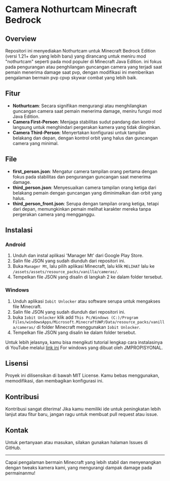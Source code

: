 # Camera Nothurtcam Minecraft Bedrock

## Overview
Repositori ini menyediakan Nothurtcam untuk Minecraft Bedrock Edition (versi 1.21+ dan yang lebih baru) yang dirancang untuk meniru mod "nothurtcam" seperti pada mod populer di Minecraft Java Edition. ini fokus pada pengurangan atau penghilangan guncangan camera yang terjadi saat pemain menerima damage saat pvp, dengan modifikasi ini memberikan pengalaman bermain pvp cpvp skywar combat yang lebih baik.

## Fitur
- **Nothurtcam**: Secara signifikan mengurangi atau menghilangkan guncangan camera saat pemain menerima damage, meniru fungsi mod Java Edition.
- **Camera First-Person**: Menjaga stabilitas sudut pandang dan kontrol langsung untuk menghindari pergerakan kamera yang tidak diinginkan.
- **Camera Third-Person**: Menyertakan konfigurasi untuk tampilan belakang dan depan, dengan kontrol orbit yang halus dan guncangan camera yang minimal.

## File
- **first_person.json**: Mengatur camera tampilan orang pertama dengan fokus pada stabilitas dan pengurangan guncangan saat menerima damage.
- **third_person.json**: Menyesuaikan camera tampilan orang ketiga dari belakang pemain dengan guncangan yang diminimalkan dan orbit yang halus.
- **third_person_front.json**: Serupa dengan tampilan orang ketiga, tetapi dari depan, memungkinkan pemain melihat karakter mereka tanpa pergerakan camera yang mengganggu.

## Instalasi

### Android
1. Unduh dan instal aplikasi 'Manager Mt' dari Google Play Store.
2. Salin file JSON yang sudah diunduh dari repositori ini.
3. Buka `Manager Mt`, lalu pilih aplikasi Minecraft, lalu klik `MELIHAT` lalu ke `/assets/assets/resource_packs/vanilla/cameras/`.
4. Tempelkan file JSON yang disalin di langkah 2 ke dalam folder tersebut.

### Windows
1. Unduh aplikasi `Iobit Unlocker` atau software serupa untuk mengakses file Minecraft.
2. Salin file JSON yang sudah diunduh dari repositori ini.
3. buka `Iobit Unlocker` klik add `This Pc/Windows (C:)/Program Files/windowsApps/Microsoft.MinecraftUWP/Data/resource_packs/vanilla/cameras/` di folder Minecraft menggunakan `Iobit Unlocker`.
4. Tempelkan file JSON yang disalin ke dalam folder tersebut.

Untuk lebih jelasnya, kamu bisa mengikuti tutorial lengkap cara instalasinya di YouTube melalui [link ini](https://youtu.be/OgCMJMUmZdI?si=ndERtFoNZ07GyZNG) For windows yang dibuat oleh JMPROPISYONAL.

## Lisensi
Proyek ini dilisensikan di bawah MIT License. Kamu bebas menggunakan, memodifikasi, dan membagikan konfigurasi ini.

## Kontribusi
Kontribusi sangat diterima! Jika kamu memiliki ide untuk peningkatan lebih lanjut atau fitur baru, jangan ragu untuk membuat pull request atau issue.

## Kontak
Untuk pertanyaan atau masukan, silakan gunakan halaman Issues di GitHub.

---

Capai pengalaman bermain Minecraft yang lebih stabil dan menyenangkan dengan tweaks kamera kami, yang mengurangi dampak damage pada permainanmu!
